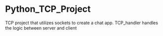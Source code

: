 # Python_TCP_Project
TCP project that utilizes sockets to create a chat app. TCP_handler handles the logic between server and client
